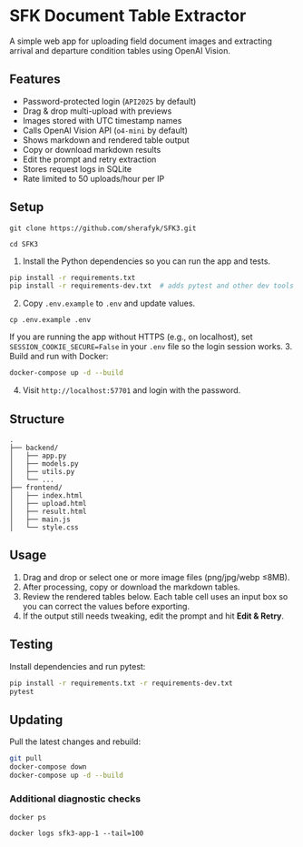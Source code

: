 # SFK Document Table Extractor

A simple web app for uploading field document images and extracting arrival and departure condition tables using OpenAI Vision.

## Features
- Password-protected login (`API2025` by default)
- Drag & drop multi-upload with previews
- Images stored with UTC timestamp names
- Calls OpenAI Vision API (`o4-mini` by default)
- Shows markdown and rendered table output
- Copy or download markdown results
- Edit the prompt and retry extraction
- Stores request logs in SQLite
- Rate limited to 50 uploads/hour per IP

## Setup
```
git clone https://github.com/sherafyk/SFK3.git
```
```
cd SFK3
```
1. Install the Python dependencies so you can run the app and tests.
```bash
pip install -r requirements.txt
pip install -r requirements-dev.txt  # adds pytest and other dev tools
```
2. Copy `.env.example` to `.env` and update values.
```
cp .env.example .env
```
If you are running the app without HTTPS (e.g., on localhost), set
`SESSION_COOKIE_SECURE=False` in your `.env` file so the login session works.
3. Build and run with Docker:
```bash
docker-compose up -d --build
```
4. Visit `http://localhost:57701` and login with the password.

## Structure

```
.
├── backend/
│   ├── app.py
│   ├── models.py
│   ├── utils.py
│   └── ...
├── frontend/
│   ├── index.html
│   ├── upload.html
│   ├── result.html
│   ├── main.js
│   └── style.css
```

## Usage
1. Drag and drop or select one or more image files (png/jpg/webp ≤8MB).
2. After processing, copy or download the markdown tables.
3. Review the rendered tables below. Each table cell uses an input box so you can correct the values before exporting.
4. If the output still needs tweaking, edit the prompt and hit **Edit & Retry**.

## Testing
Install dependencies and run pytest:
```bash
pip install -r requirements.txt -r requirements-dev.txt
pytest
```
## Updating

Pull the latest changes and rebuild:

```bash
git pull
docker-compose down
docker-compose up -d --build
```
### Additional diagnostic checks

```
docker ps
```
```
docker logs sfk3-app-1 --tail=100
```




